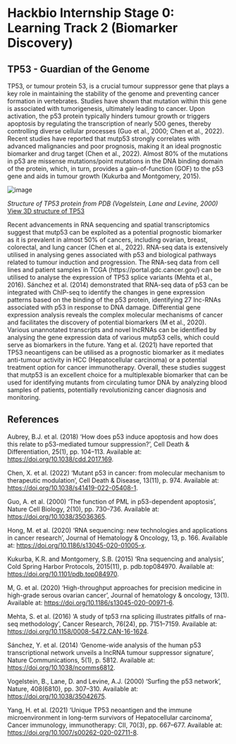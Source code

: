 # Hackbio Internship Stage 0: Learning Track 2 (Biomarker Discovery)

## TP53 - Guardian of the Genome

TP53, or tumour protein 53, is a crucial tumour suppressor gene that plays a key role in maintaining the stability of the genome and preventing cancer formation in vertebrates. Studies have shown that mutation within this gene is associated with tumorigenesis, ultimately leading to cancer. Upon activation, the p53 protein typically hinders tumour growth or triggers apoptosis by regulating the transcription of nearly 500 genes, thereby controlling diverse cellular processes (Guo et al., 2000; Chen et al., 2022). Recent studies have reported that mutp53 strongly correlates with advanced malignancies and poor prognosis, making it an ideal prognostic biomarker and drug target (Chen et al., 2022). Almost 80% of the mutations in p53 are missense mutations/point mutations in the DNA binding domain of the protein, which, in turn, provides a gain-of-function (GOF) to the p53 gene and aids in tumour growth (Kukurba and Montgomery, 2015).

![image](https://github.com/user-attachments/assets/f2b89220-a8ee-4f2a-8575-f04475a3ce84)

*Structure of TP53 protein from PDB (Vogelstein, Lane and Levine, 2000)* [View 3D structure of TP53](https://www.ncbi.nlm.nih.gov/Structure/icn3d/full.html?mmdbafid=Q12888&bu=1)


Recent advancements in RNA sequencing and spatial transcriptomics suggest that mutp53 can be exploited as a potential prognostic biomarker as it is prevalent in almost 50% of cancers, including ovarian, breast, colorectal, and lung cancer (Chen et al., 2022). RNA-seq data is extensively utilised in analysing genes associated with p53 and biological pathways related to tumour induction and progression. The RNA-seq data from cell lines and patient samples in TCGA (https\://portal.gdc.cancer.gov/) can be utilised to analyse the expression of TP53 splice variants (Mehta et al., 2016). Sánchez et al. (2014) demonstrated that RNA-seq data of p53 can be integrated with ChIP-seq to identify the changes in gene expression patterns based on the binding of the p53 protein, identifying 27 lnc-RNAs associated with p53 in response to DNA damage. Differential gene expression analysis reveals the complex molecular mechanisms of cancer and facilitates the discovery of potential biomarkers (M et al., 2020). Various unannotated transcripts and novel lncRNAs can be identified by analysing the gene expression data of various mutp53 cells, which could serve as biomarkers in the future. Yang et al. (2021) have reported that TP53 neoantigens can be utilised as a prognostic biomarker as it mediates anti-tumour activity in HCC (Hepatocellular carcinoma) or a potential treatment option for cancer immunotherapy. Overall, these studies suggest that mutp53 is an excellent choice for a multiplexable biomarker that can be used for identifying mutants from circulating tumor DNA by analyzing blood samples of patients, potentially revolutionizing cancer diagnosis and monitoring.

## References
Aubrey, B.J. et al. (2018) ‘How does p53 induce apoptosis and how does this relate to p53-mediated tumour suppression?’, Cell Death & Differentiation, 25(1), pp. 104–113. Available at: https://doi.org/10.1038/cdd.2017.169.

Chen, X. et al. (2022) ‘Mutant p53 in cancer: from molecular mechanism to therapeutic modulation’, Cell Death & Disease, 13(11), p. 974. Available at: https://doi.org/10.1038/s41419-022-05408-1.

Guo, A. et al. (2000) ‘The function of PML in p53-dependent apoptosis’, Nature Cell Biology, 2(10), pp. 730–736. Available at: https://doi.org/10.1038/35036365.

Hong, M. et al. (2020) ‘RNA sequencing: new technologies and applications in cancer research’, Journal of Hematology & Oncology, 13, p. 166. Available at: https://doi.org/10.1186/s13045-020-01005-x.

Kukurba, K.R. and Montgomery, S.B. (2015) ‘Rna sequencing and analysis’, Cold Spring Harbor Protocols, 2015(11), p. pdb.top084970. Available at: https://doi.org/10.1101/pdb.top084970.

M, G. et al. (2020) ‘High-throughput approaches for precision medicine in high-grade serous ovarian cancer’, Journal of hematology & oncology, 13(1). Available at: https://doi.org/10.1186/s13045-020-00971-6.

Mehta, S. et al. (2016) ‘A study of tp53 rna splicing illustrates pitfalls of rna-seq methodology’, Cancer Research, 76(24), pp. 7151–7159. Available at: https://doi.org/10.1158/0008-5472.CAN-16-1624.

Sánchez, Y. et al. (2014) ‘Genome-wide analysis of the human p53 transcriptional network unveils a lncRNA tumour suppressor signature’, Nature Communications, 5(1), p. 5812. Available at: https://doi.org/10.1038/ncomms6812.

Vogelstein, B., Lane, D. and Levine, A.J. (2000) ‘Surfing the p53 network’, Nature, 408(6810), pp. 307–310. Available at: https://doi.org/10.1038/35042675.

Yang, H. et al. (2021) ‘Unique TP53 neoantigen and the immune microenvironment in long-term survivors of Hepatocellular carcinoma’, Cancer immunology, immunotherapy: CII, 70(3), pp. 667–677. Available at: https://doi.org/10.1007/s00262-020-02711-8.
